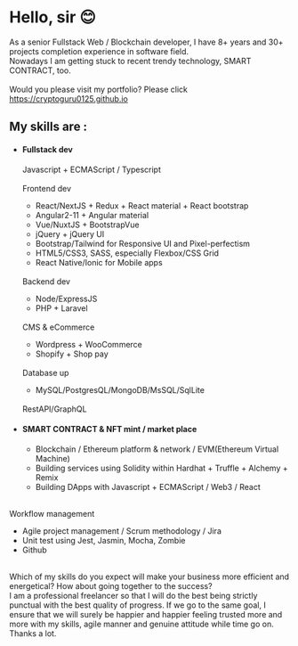 <h1>Hello, sir 😊</h1>
As a senior Fullstack Web / Blockchain developer, I have 8+ years and 30+ projects completion experience in software field.
<br>
Nowadays I am getting stuck to recent trendy technology, SMART CONTRACT, too.<br><br>
<span>Would you please visit my portfolio? Please click </span><a href = https://cryptoguru0125.github.io/>https://cryptoguru0125.github.io</a>
<h2>My skills are :</h2>
<ul>
  <li>
    <h4>Fullstack dev</h4>
    Javascript + ECMAScript / Typescript
    <br><br>
    Frontend dev
  </li>
  <ul>
    <li>React/NextJS + Redux + React material + React bootstrap</li>
    <li>Angular2-11 + Angular material</li>
    <li>Vue/NuxtJS + BootstrapVue</li>
    <li>jQuery + jQuery UI</li>
    <li>Bootstrap/Tailwind for Responsive UI and Pixel-perfectism</li>
    <li>HTML5/CSS3, SASS, especially Flexbox/CSS Grid</li>
    <li>React Native/Ionic for Mobile apps</li>
  </ul>
  <br>
  Backend dev
  <ul>
    <li>Node/ExpressJS</li>
    <li>PHP + Laravel</li>
  </ul> 
  <br>
  CMS & eCommerce
  <ul>
    <li>Wordpress + WooCommerce</li>
    <li>Shopify + Shop pay</li>
  </ul>
  <br>
  Database up
  <ul>
    <li>MySQL/PostgresQL/MongoDB/MsSQL/SqlLite</li>
  </ul>
  <br>
  RestAPI/GraphQL
  <li>
    <h4>SMART CONTRACT & NFT mint / market place</h4>
  </li>
  <ul>
    <li>Blockchain / Ethereum platform & network / EVM(Ethereum Virtual Machine)</li>
    <li>Building services using Solidity within Hardhat + Truffle + Alchemy + Remix</li>
    <li>Building DApps with Javascript + ECMAScript / Web3 / React</li>
  </ul>
  <br>
 </ul>
 Workflow management
<ul>
  <li>Agile project management / Scrum methodology / Jira</li>
  <li>Unit test using Jest, Jasmin, Mocha, Zombie</li>
  <li>Github</li>
</ul> 
<br>
Which of my skills do you expect will make your business more efficient and energetical? How about going together to the success?
<br>
I am a professional freelancer so that I will do the best being strictly punctual with the best quality of progress. If we go to the same goal, I ensure that we will surely be happier and happier feeling trusted more and more with my skills, agile manner and genuine attitude while time go on.
<br>
Thanks a lot.
<br><br>
</ul>
